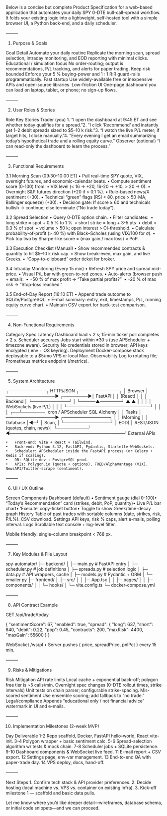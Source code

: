 Below is a concise but complete Product Specification for a web-based application that automates your daily SPY 0-DTE bull-call-spread workflow. It folds your existing logic into a lightweight, self-hosted tool with a simple browser UI, a Python back-end, and a daily scheduler.

⸻

1. Purpose & Goals

Goal	Detail
Automate your daily routine	Replicate the morning scan, spread selection, intraday monitoring, and EOD reporting with minimal clicks.
Educational / simulation focus	No order-routing; output is recommendations, P/L tracking, and alerts for paper trading.
Keep risk bounded	Enforce your 5 % buying-power and 1 : 1 R:R guard-rails programmatically.
Fast startup	Use widely-available free or inexpensive APIs and open-source libraries.
Low-friction UI	One-page dashboard you can load on laptop, tablet, or phone; no sign-up flows.


⸻

2. User Roles & Stories

Role	Key Stories
Trader (you)	1. “I open the dashboard at 9:45 ET and see whether today qualifies for a spread.”2. “I click ‘Recommend’ and instantly get 1–2 debit spreads sized to $5–10 k risk.”3. “I watch the live P/L meter; if target hits, I close manually.”4. “Every evening I get an email summarizing today’s hypothetical trade and a rolling equity curve.”
Observer (optional)	“I can read-only the dashboard to learn the process.”


⸻

3. Functional Requirements

3.1 Morning Scan (09:30-10:00 ET)
	•	Pull real-time SPY quote, VIX, overnight futures, and economic-calendar beats.
	•	Compute sentiment score (0-100) from:
	•	VIX level (< 16 → +20, 16-20 → +10, > 20 → 0).
	•	Overnight S&P futures direction (+20 if > 0.1 %).
	•	Rule-based news/X sentiment (+30).
	•	Technical “green” flags (RSI < 80, price > 50-MA, Bollinger squeeze) (+30).
	•	Decision gate: If score ≥ 60 and technicals bullish → continue; else terminate (“No trade today”).

3.2 Spread Selection
	•	Query 0-DTE option chain.
	•	Filter candidates:  • long strike ≈ spot + 0.5 % to 1 %  • short strike = long + 3-5 pts  • debit < 0.3 % of spot  • volume > 50 k; open interest > OI-threshold.
	•	Calculate probability-of-profit (> 40 %) with Black–Scholes (using VIX/100 for σ).
	•	Pick top two by Sharpe-like score = (max gain / max loss) × PoP.

3.3 Execution Checklist (Manual)
	•	Show recommended contracts & quantity to hit $5–10 k risk cap.
	•	Show break-even, max gain, and live Greeks.
	•	“Copy-to-clipboard” order ticket for broker.

3.4 Intraday Monitoring (Every 15 min)
	•	Refresh SPY price and spread mid-price.
	•	Visual P/L bar with green-to-red zones.
	•	Auto-alerts (browser push + email):  • +50 % of max profit → “Take partial profits?”  • –20 % of max risk → “Stop-loss reached.”

3.5 End-of-Day Report (16:10 ET)
	•	Append trade outcome to SQLite/PostgreSQL.
	•	E-mail summary: entry, exit, timestamps, P/L, running equity curve chart.
	•	Maintain CSV export for back-test comparison.

⸻

4. Non-Functional Requirements

Category	Spec
Latency	Dashboard load < 2 s; 15-min ticker poll completes < 2 s.
Scheduler accuracy	Jobs start within ±30 s (use APScheduler + timezone aware).
Security	No credentials stored in browser; API keys encrypted (.env + OS keyring).
Deployment	Docker-compose stack deployable to a $5/mo VPS or local Mac.
Observability	Log to rotating file; Prometheus metrics endpoint (/metrics).


⸻

5. System Architecture

┌────────────┐            HTTP/JSON           ┌─────────────┐
│  Browser    │  ────────────────►  ┌────────►│  FastAPI    │
│  (React)    │                     │          │  Backend    │
└────────────┘                     │          └─────▲───────┘
   ▲   ▲                           │                │
   │   │ WebSockets (live P/L)     │                │
   │   └───────────────────────────┘                │
   │                                                │
┌──┴───────┐  cron / APScheduler        SQL Alchemy │
│ Tasks    │  ────────────────►  ┌───────────────┐  │
│ (Morning │                     │  Database     │◄─┘
│  Scan,   │                     └───────────────┘
│  EOD)    │        REST/JSON  (quotes, chain, news)│
└──────────┘  ◄─────────────────────────────────────┘
                       External APIs

	•	Front-end: Vite + React + Tailwind.
	•	Back-end: Python 3.12, FastAPI, Pydantic, Starlette-WebSockets.
	•	Scheduler: APScheduler inside the FastAPI process (or Celery + Redis if scaling).
	•	DB: SQLite dev → PostgreSQL prod.
	•	APIs: Polygon.io (quote + options), FRED/AlphaVantage (VIX), NewsAPI/Twitter-scrape (sentiment).

⸻

6. UI / UX Outline

Screen	Components
Dashboard (default)	• Sentiment gauge (dial 0-100)• “Today’s Recommendation” card (strikes, debit, PoP, quantity)• Live P/L bar chart• ‘Execute’ copy-ticket button• Toggle to show Greek/time-decay graph
History	Table of past trades with sortable columns (date, strikes, risk, P/L%). CSV download.
Settings	API keys, risk % caps, alert e-mails, polling interval.
Logs	Scrollable text console + log-level filter.

Mobile friendly: single-column breakpoint < 768 px.

⸻

7. Key Modules & File Layout

spy-automator/
├─ backend/
│  ├─ main.py          # FastAPI entry
│  ├─ scheduler.py     # job definitions
│  ├─ spreads.py       # selection logic
│  ├─ data.py          # API wrappers, cache
│  ├─ models.py        # Pydantic + ORM
│  └─ emailer.py
├─ frontend/
│  ├─ src/
│  │  ├─ App.tsx
│  │  ├─ pages/
│  │  ├─ components/
│  │  └─ hooks/
│  └─ vite.config.ts
└─ docker-compose.yml


⸻

8. API Contract Example

GET /api/trade/today

{
  "sentimentScore": 67,
  "enabled": true,
  "spread": {
    "long": 637,
    "short": 640,
    "debit": 0.22,
    "pop": 0.45,
    "contracts": 200,
    "maxRisk": 4400,
    "maxGain": 55600
  }
}

WebSocket /ws/pl
	•	Server pushes { price, spreadPrice, pnlPct } every 15 min.

⸻

9. Risks & Mitigations

Risk	Mitigation
API rate limits	Local cache + exponential back-off; polygon free tier is ~5 calls/min.
Overnight spec changes (0-DTE rollout times, strike intervals)	Unit tests on chain parser; configurable strike-spacing.
Mis-scored sentiment	Use ensemble scoring; add fallback to “no trade.”
Legal/compliance	Appends “educational only / not financial advice” watermark in UI and e-mails.


⸻

10. Implementation Milestones (2-week MVP)

Day	Deliverable
1-2	Repo scaffold, Docker, FastAPI hello-world, React vite-init.
3-4	Polygon wrapper + basic sentiment calc.
5-6	Spread-selection algorithm w/ tests & mock chain.
7-8	Scheduler jobs + SQLite persistence.
9-10	Dashboard components & WebSocket live feed.
11	E-mail report + CSV export.
12	Settings page, env-var management.
13	End-to-end QA with paper-trade day.
14	VPS deploy, docs, hand-off.


⸻

Next Steps
	1.	Confirm tech stack & API provider preferences.
	2.	Decide hosting (local machine vs. VPS vs. container on existing infra).
	3.	Kick-off milestone 1 — scaffold and basic data pulls.

Let me know where you’d like deeper detail—wireframes, database schema, or initial code snippets—and we can proceed.